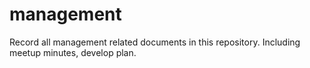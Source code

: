 # management
Record all management related documents in this repository. Including meetup minutes, develop plan.
